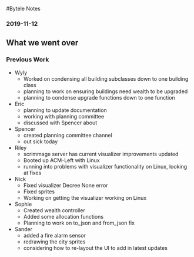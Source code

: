 #Bytele Notes### 2019-11-12## What we went over### Previous Work- Wyly	- Worked on condensing all building subclasses down to one building class	- planning to work on ensuring buildings need wealth to be upgraded	- planning to condense upgrade functions down to one function- Eric	- planning to update documentation	- working with planning committee	- discussed with Spencer about - Spencer	- created planning committee channel	- out sick today- Riley	- scrimmage server has current visualizer improvements updated	- Booted up ACM-Left with Linux	- running into problems with visualizer functionality on Linux, looking at fixes- Nick	- Fixed visualizer Decree None error	- Fixed sprites	- Working on getting the visualizer working on Linux- Sophie	- Created wealth controller	- Added some allocation functions	- Planning to work on to_json and from_json fix- Sander	- added a fire alarm sensor	- redrawing the city sprites	- considering how to re-layout the UI to add in latest updates